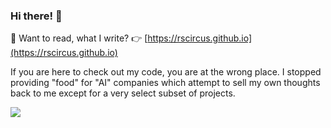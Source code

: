### Hi there! :wave:

🤹 Want to read, what I write? 👉 [https://rscircus.github.io](https://rscircus.github.io)

If you are here to check out my code, you are at the wrong place. I stopped providing "food" for "AI" companies which attempt to sell my own thoughts back to me except for a very select subset of projects.

<!-- <a href="https://github.com/anuraghazra/github-readme-stats">
-->
  <img align="center" src="https://github-readme-stats.vercel.app/api?username=rscircus&show_icons=true&hide=stars" />
<!--
</a>
<a href="https://github.com/rscircus/rscircus">
  <img align="center" src="https://github-readme-stats.vercel.app/api/top-langs/?username=rscircus&layout=compact" />
</a>
-->
<!--
**rscircus/rscircus** is a ✨ _special_ ✨ repository because its `README.md` (this file) appears on your GitHub profile.

Here are some ideas to get you started:

- 🔭 I’m currently working on ...
- 🌱 I’m currently learning ...
- 👯 I’m looking to collaborate on ...
- 🤔 I’m looking for help with ...
- 💬 Ask me about ...
- 📫 How to reach me: ...
- 😄 Pronouns: ...
- ⚡ Fun fact: ...
-->
